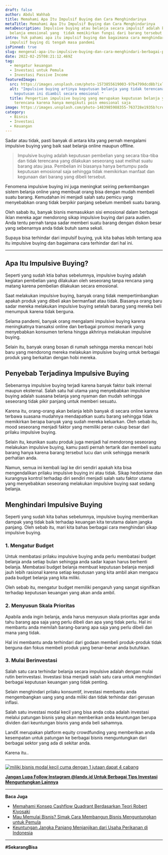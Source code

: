 ```yaml
---
draft: false
author: Abdul Wahhab
title: Memahami Apa Itu Impulsif Buying dan Cara Menghindarinya
metaTitle: Memahami Apa Itu Impulsif Buying dan Cara Menghindarinya
metaDescription: Impulsive buying atau belanja secara impulsif adalah keputusan
  belanja emosional yang  tidak memikirkan fungsi dari barang tersebut
intro: Yuk pahami apa itu impulsif buying dan bagaimana cara menghindari
  impulsif buying di tengah masa pandemi
isPinned: true
slug: mengenal-apa-itu-impulsive-buying-dan-cara-menghindari-berbagai-pemicu-impulsive-buying-selama-pandemi
date: 2022-02-25T08:21:12.469Z
tag:
  - mengatur keuangan
  - Investasi untuk Pemula
  - Investasi Passive Income
featuredImage:
  src: https://images.unsplash.com/photo-1573855619003-97b4799dcd8b?ixlib=rb-1.2.1&ixid=MnwxMjA3fDB8MHxwaG90by1wYWdlfHx8fGVufDB8fHx8&auto=format&fit=crop&w=1170&q=80
  alt: "Impulsive buying artinya keputusan belanja yang tidak terencana karena
    keputusan ini diambil secara emosional "
  title: Pengertian impulsive buying yang merupakan keputusan belanja yang tidak
    terencana karena hanya mengikuti poin emosional saja
image: https://images.unsplash.com/photo-1483985988355-763728e1935b?crop=entropy&cs=tinysrgb&fit=max&fm=jpg&ixid=MnwxMTc3M3wwfDF8c2VhcmNofDJ8fHNob3BwaW5nfGVufDB8fHx8MTY0MDE1OTI2MA&ixlib=rb-1.2.1&q=80&w=1080
category:
  - Bisnis
  - Investasi
  - Keuangan
---
```

Sadar atau tidak, pasti banyak di antara kita yang pernah mengalami impulsive buying yang baik saat belanja online maupun offline.

> Impulsive buying adalah keputusan pembelian yang secara tiba-tiba dan tidak terencana yang dilakukan seseorang saat melihat suatu barang atau jasa. Pembelian ini biasanya hanya bertumpu pada keputusan emosional saja sehingga tidak memikirkan manfaat dan kegunaan dari barang yang dibeli tersebut.

Fenomena impulsive buying ini juga meningkat seiring perkembangan sistem belanja online yang membuat orang bisa dengan mudah membeli suatu barang. Kemudahan ini menjadi salah satu pemicu yang menyebabkan orang tidak berpikir panjang sebelum membeli suatu barang.

Oleh sabab itu, banyak bisnis memasukkan sisi emosional dalam berbagai iklan mereka agar mendorong sikap impulsive buying dari para audien. Anda tentu pernah tanpa sadar memberi suatu barang dengan diskon besar yang sebenarnya anda tidak butuh sama sekali.

Supaya bisa terhindar dari impulsif buying, yuk kita bahas lebih tentang apa itu impulsive buying dan bagaimana cara terhindar dari hal ini.

- - -

## Apa Itu Impulsive Buying?

Seperti yang sudah ktia bahas sebelumnya, impulsive buying adalah kegiatan pembelian yang dilakukan oleh seseorang tanpa rencana yang matang karena pembelian dilakukan secara emosional.

Saat melakukan impulsive buying, banyak orang tidak mempertimbangkan apakah produk yang dibeli akan bermanfaat atau tidak. Biasanya orang baru sadar mereka melakukan impulsive buying setelah barang yang mereka beli menumpuk karena tidak berguna.

Selama pandemi, banyak orang mengalami impulsive buying karena meningkatnya transaksi online dan berbagai promosi menarik yang menyebabkan konsumen terlena hingga akhrinya melakukan impulsive buying.

Selain itu, banyak orang bosan di rumah sehingga mereka mencari hobi baru yang mendorong mereka melakukan impulsive buying untuk berbagai produk yang berkaitan dengan hobi mereka.

## Penyebab Terjadinya Impulsive Buying

Sebenarnya impulsive buying terjadi karena banyak faktor baik internal maupun eksternal. Salah satu hal utama yang menyebabkan impulsive buying adalah suasana belanja yang nyaman dan mudah sehingga seseorang tidak pikir panjang untuk memberi sesuatu.

Karena itu, orang-orang akan belanja lebih banyak di secara online karena terbawa suasana mudahnya mendapatkan suatu barang sehingga tidak memikirkan berapa banyak yang sudah mereka keluarkan. Oleh sebab itu, mood seseorang menjadi faktor yang memiliki peran cukup besar dari prilaku impulsive buying.

Selain itu, keunikan suatu produk juga menjadi hal mendorong seseorang melakukan impulsive buying, kamu pasti pernah tertarik dan membeli suatu barang hanya karena barang tersebut lucu dan unik sehingga menarik perhatian anda.

Namun, semua ini kembali lagi ke diri sendiri apakah kita bisa mengendalikan prilaku impulsive buying ini atau tidak. Sikap hedonisme dan kurangnya kontrol terhadap diri sendiri menjadi salah satu faktor utama yang menyebabkan seseorang melakukan impulsive buying saat sedang belanja.

## Menghindari Impulsive Buying

Seperti yang sudah kita bahas sebelumnya, impulsive buying memberikan dampak yang tidak baik terhadap keuangan kita terutama dalam jangka panjang. Oleh sebab itu, mari kita bahas berbagai cara menghindari sikap impulsive buying.

### 1. Mengatur Budget

Untuk membatasi prilaku impulsive buying anda perlu membatasi budget belanja anda setiap bulan sehingga anda sadar kapan harus berhenti belanja. Membatasi budget belanja membuat keputusan belanja menjadi jauh lebih rasional karena setiap keputusan yang kita ambil akan mengacu pada budget belanja yang kita miliki.

Oleh sebab itu, mengatur budget memiliki pengaruh yang sangat signifikan terhadap keputusan keuangan yang akan anda ambil.

### 2. Menyusun Skala Prioritas

Apabila anda ingin belanja, anda harus menyusun skala prioritas agar anda tahu barang apa saja yang perlu dibeli dan apa yang tidak perlu. Hal ini membantu anda memilah barang-barang apa saja yang perlu dibeli dan mana yang tidak.

Hal ini membantu anda terhindari dari godaan membeli produk-produk tidak berguna dan fokus membeli produk yang benar-benar anda butuhkan.

### 3. Mulai Berinvestasi

Salah satu cara terhindar belanja secara impulsive adalah dengan mulai rutin berinvestasi. Investasi bisa menjadi salah satu cara untuk menghindari berbagai keputusan keuangan yang tidak penting.

Selain menghindari prilaku konsumtif, investasi membantu anda mengembangkan uang yang anda miliki dan tidak terhindar dari gerusan inflasi.

Salah satu investasi modal kecil yang bisa anda coba adalah investasi melalui patungan bisnis yang akan memberikan anda keuntungan berupa dividen dari keuntungan bisnis yang anda beli sahamnya.

LandX merupakan platform equity crowdfunding yang memberikan anda kesempatan untuk patungan ke berbagai bisnis menguntungkan dari berbagai sektor yang ada di sekitar anda.

Karena itu..



- - -

[![miliki bisnis modal kecil cuma dengan 1 jutaan dapat 4 cabang ](https://accountgram-production.sfo2.cdn.digitaloceanspaces.com/landx_ghost/2021/11/jadi-owner-bisnis-hanya-1-jutaan-dengan-cuan-yang-sangat-menjanjikan.png)](https://landx.id/project/?utm_source=Blog&utm_medium=organic+keyword&utm_campaign=blog&utm_id=Blog)

**[Jangan Lupa Follow Instagram @landx.id Untuk Berbagai Tips Investasi Menguntungkan Lainnya](https://www.instagram.com/landx.id/?utm_medium=copy_link)**

- - -

**Baca Juga**

* [Memahami Konsep Cashflow Quadrant Berdasarkan Teori Robert Kiyosaki](https://landx.id/blog/konsep-cashflow-quadrant-robert-kiyosaki/)
* [Mau Memulai Bisnis? Simak Cara Membangun Bisnis Menguntungkan untuk Pemula](https://landx.id/blog/mau-memulai-bisnis-simak-cara-membangun-bisnis-menguntungkan-untuk-pemula/)
* [Keuntungan Jangka Panjang Menjanjikan dari Usaha Perikanan di Indonesia](https://landx.id/blog/bisnis-perikanan-tangkap-di-indonesia/)

- - -

**\#SekarangBisa**